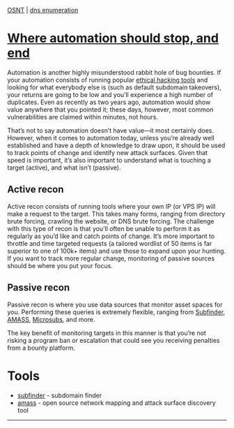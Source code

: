 [OSNT](osint.md) | [dns enumeration](dnsenumeration.md)

# [Where automation should stop, and end][1]

Automation is another highly misunderstood rabbit hole of bug bounties. If your automation consists of running popular [ethical hacking tools](https://securitytrails.com/blog/best-ethical-hacking-tools) and looking for what everybody else is (such as default subdomain takeovers), your returns are going to be low and you’ll experience a high number of duplicates. Even as recently as two years ago, automation would show value anywhere that you pointed it; these days, however, most common vulnerabilities are claimed within minutes, not hours.

That’s not to say automation doesn’t have value—it most certainly does. However, when it comes to automation today, unless you’re already well established and have a depth of knowledge to draw upon, it should be used to track points of change and identify new attack surfaces. Given that speed is important, it’s also important to understand what is touching a target (active), and what isn’t (passive).

## Active recon

Active recon consists of running tools where your own IP (or VPS IP) will make a request to the target. This takes many forms, ranging from directory brute forcing, crawling the website, or DNS brute forcing. The challenge with this type of recon is that you’ll often be unable to perform it as regularly as you’d like and catch points of change. It’s more important to throttle and time targeted requests (a tailored wordlist of 50 items is far superior to one of 100k+ items) and use those to expand upon your hunting. If you want to track more regular change, monitoring of passive sources should be where you put your focus.

## Passive recon

Passive recon is where you use data sources that monitor asset spaces for you. Performing these queries is extremely flexible, ranging from [Subfinder](https://github.com/projectdiscovery/subfinder), [AMASS](https://github.com/OWASP/Amass), [Microsubs](https://github.com/codingo/microsubs), and more.

The key benefit of monitoring targets in this manner is that you’re not risking a program ban or escalation that could see you receiving penalties from a bounty platform.


# Tools

* [subfinder](subfinder.md) - subdomain finder
* [amass](amass/amass.md) - open source network mapping and attack surface discovery tool

---

[1]:https://securitytrails.com/blog/the-most-misunderstood-element-recon (The Most Misunderstood Element: Recon)
